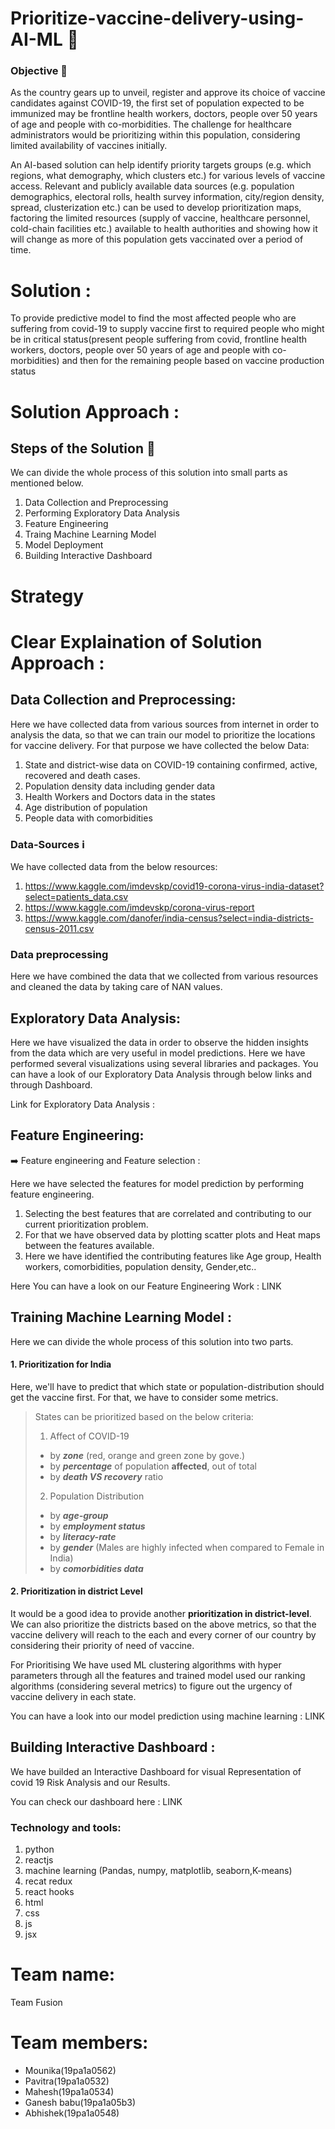 # Prioritize-vaccine-delivery-using-AI-ML 🚚

### Objective :dart:
As the country gears up to unveil, register and approve its choice of vaccine candidates against COVID-19, the first set of population expected to be immunized may be frontline health workers, doctors, people over 50 years of age and people with co-morbidities. The challenge for healthcare administrators would be  prioritizing within this population, considering limited availability of vaccines initially.

An AI-based solution can help identify priority targets groups (e.g. which regions, what demography, which clusters etc.) for various levels of vaccine access. Relevant and publicly available data sources (e.g. population demographics, electoral rolls, health survey information, city/region density, spread, clusterization etc.) can be used to develop prioritization maps, factoring the limited resources (supply of vaccine, healthcare personnel, cold-chain facilities etc.) available to health authorities and showing how it will change as more of this population gets vaccinated over a period of time.

# Solution :

To provide predictive model to find the most affected people who are suffering from covid-19 to supply vaccine first to required people who might be in critical status(present people suffering from covid, frontline health workers, doctors, people over 50 years of age and people with co-morbidities) and then for the remaining people based on vaccine production status


<h1> Solution Approach :</h1>

## Steps of the Solution 🐾 

We can divide the whole process of this solution into small parts as mentioned below.  
1. Data Collection and Preprocessing
2. Performing Exploratory Data Analysis 
3. Feature Engineering
4. Traing Machine Learning Model
5. Model Deployment
6. Building Interactive Dashboard

# Strategy

# Clear Explaination of Solution Approach :
 
## Data Collection and Preprocessing:

Here we have collected data from various sources from internet in order to analysis the data, so that we can train our model to prioritize the locations for vaccine delivery. For that purpose we have collected the below Data:
1. State and district-wise data on COVID-19 containing confirmed, active, recovered and death cases.
2. Population density data including gender data
3. Health Workers and Doctors data in the states
4. Age distribution of population
5. People data with comorbidities

### Data-Sources ℹ️ 
We have collected data from the below resources:

  1. https://www.kaggle.com/imdevskp/covid19-corona-virus-india-dataset?select=patients_data.csv
  2. https://www.kaggle.com/imdevskp/corona-virus-report
  3. https://www.kaggle.com/danofer/india-census?select=india-districts-census-2011.csv

### Data preprocessing 

Here we have combined the data that we collected from various resources and cleaned the data by taking care of NAN values.

## Exploratory Data Analysis:

Here we have visualized the data in order to observe the hidden insights from the data which are very useful in model predictions. Here we have performed several visualizations using several libraries and packages. You can have a look of our Exploratory Data Analysis through below links and through Dashboard.

Link for Exploratory Data Analysis :

## Feature Engineering:

:arrow_right: Feature engineering and Feature selection :

Here we have selected the features for model prediction by performing feature engineering.
1. Selecting the best features that are correlated and contributing to our current prioritization problem.
2. For that we have observed data by plotting scatter plots and Heat maps between the features available.
3. Here we have identified the contributing features like Age group, Health workers, comorbidities, population density, Gender,etc..

Here You can have a look on our Feature Engineering Work : LINK

## Training Machine Learning Model :

Here we can divide the whole process of this solution into two parts. 

#### **1. Prioritization for India**  

Here, we'll have to predict that which state or population-distribution should get the vaccine first. For that, we have to consider some metrics.  
> States can be prioritized based on the below criteria:  
> 1. Affect of COVID-19  
>   * by ***zone*** (red, orange and green zone by gove.)  
>   * by ***percentage*** of population **affected**, out of total  
>   * by ***death VS recovery*** ratio  
> 2. Population Distribution
>   * by ***age-group***  
>   * by ***employment status***  
>   * by ***literacy-rate***
>   * by ***gender*** (Males are highly infected when compared to Female in India)
>   * by ***comorbidities data***

#### **2. Prioritization in district Level** 

It would be a good idea to provide another **prioritization in district-level**. We can also prioritize the districts based on the above metrics, so that the vaccine delivery  will reach to the each and every corner of our country by considering their priority of need of vaccine.

For Prioritising We have used ML clustering algorithms with hyper parameters through all the features and trained model used our ranking algorithms (considering several metrics) to figure out the urgency of vaccine delivery in each state.

You can have a look into our model prediction using machine learning : LINK

## Building Interactive Dashboard :

We have builded an Interactive Dashboard for visual Representation of covid 19 Risk Analysis and our Results.

You can check our dashboard here : LINK

### Technology and tools:
1. python
2. reactjs
3. machine learning (Pandas, numpy, matplotlib, seaborn,K-means)
4. recat redux
5. react hooks
6. html
7. css
8. js
9. jsx

# Team name:  
Team Fusion

<h1>Team members:</h1>

<ul>
  <li>Mounika(19pa1a0562)</li>
  <li>Pavitra(19pa1a0532)</li>
  <li>Mahesh(19pa1a0534)</li>
  <li>Ganesh babu(19pa1a05b3)</li>
  <li>Abhishek(19pa1a0548)</li>
</ul>





